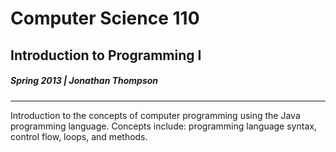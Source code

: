 # Computer Science 110
## Introduction to Programming I
##### Spring 2013 | Jonathan Thompson

---

Introduction to the concepts of computer programming using the Java programming language. Concepts include: programming
language syntax, control flow, loops, and methods.